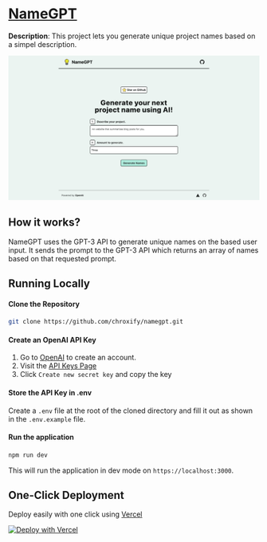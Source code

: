 # [NameGPT](https://namegpt.chroxify.com)

**Description**:  This project lets you generate unique project names based on a simpel description.

[![NameGPT](./public/screenshot.png)](https://namegpt.chroxify.com)

## How it works?

 NameGPT uses the GPT-3 API to generate unique names on the based user input. It sends the prompt to the GPT-3 API which returns an array of names based on that requested prompt.

## Running Locally 
 #### Clone the Repository 
  ```bash
  git clone https://github.com/chroxify/namegpt.git
  ```

 #### Create an OpenAI API Key
 1. Go to [OpenAI](https://platform.openai.com/login) to create an account.
 2. Visit the [API Keys Page](https://platform.openai.com/account/api-keys) 
 3. Click `Create new secret key` and copy the key

#### Store the API Key in .env
Create a `.env` file at the root of the cloned directory and fill it out as shown in the `.env.example` file.

#### Run the application
```bash
npm run dev
```
This will run the application in dev mode on `https://localhost:3000`.

## One-Click Deployment
Deploy easily with one click using [Vercel](https://vercel.com)

[![Deploy with Vercel](https://vercel.com/button)](https://vercel.com/new/clone?repository-url=https://github.com/chroxify/namegpt&env=OPENAI_API_KEY&project-name=NameGPT&repo-name=nameGPT)